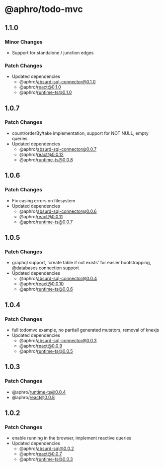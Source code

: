# @aphro/todo-mvc

## 1.1.0

### Minor Changes

- Support for standalone / junction edges

### Patch Changes

- Updated dependencies
  - @aphro/absurd-sql-connector@0.1.0
  - @aphro/react@0.1.0
  - @aphro/runtime-ts@0.1.0

## 1.0.7

### Patch Changes

- count/orderBy/take implementation, support for NOT NULL, empty queries
- Updated dependencies
  - @aphro/absurd-sql-connector@0.0.7
  - @aphro/react@0.0.12
  - @aphro/runtime-ts@0.0.8

## 1.0.6

### Patch Changes

- Fix casing errors on filesystem
- Updated dependencies
  - @aphro/absurd-sql-connector@0.0.6
  - @aphro/react@0.0.11
  - @aphro/runtime-ts@0.0.7

## 1.0.5

### Patch Changes

- graphql support, 'create table if not exists' for easier bootstrapping, @databases connection support
- Updated dependencies
  - @aphro/absurd-sql-connector@0.0.4
  - @aphro/react@0.0.10
  - @aphro/runtime-ts@0.0.6

## 1.0.4

### Patch Changes

- full todomvc example, no partiall generated mutators, removal of knexjs
- Updated dependencies
  - @aphro/absurd-sql-connector@0.0.3
  - @aphro/react@0.0.9
  - @aphro/runtime-ts@0.0.5

## 1.0.3

### Patch Changes

- @aphro/runtime-ts@0.0.4
- @aphro/react@0.0.8

## 1.0.2

### Patch Changes

- enable running in the browser, implement reactive queries
- Updated dependencies
  - @aphro/absurd-sql@0.0.2
  - @aphro/react@0.0.7
  - @aphro/runtime-ts@0.0.3
